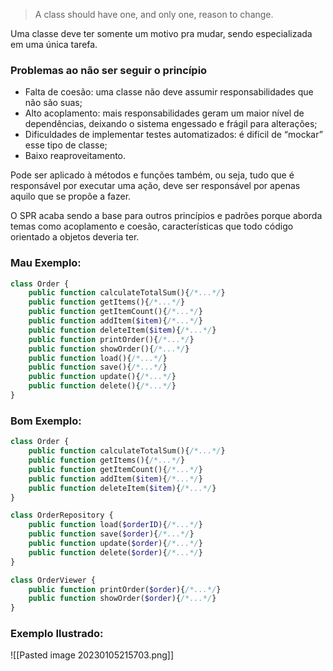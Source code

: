 > A class should have one, and only one, reason to change.

Uma classe deve ter somente um motivo pra mudar, sendo especializada em uma única tarefa.

### Problemas ao não ser seguir o princípio
- Falta de coesão: uma classe não deve assumir responsabilidades que não são suas;
- Alto acoplamento: mais responsabilidades geram um maior nível de dependências, deixando o sistema engessado e frágil para alterações;
- Dificuldades de implementar testes automatizados: é difícil de “mockar” esse tipo de classe;
- Baixo reaproveitamento.

Pode ser aplicado à métodos e funções também, ou seja, tudo que é responsável por executar uma ação, deve ser responsável por apenas aquilo que se propõe a fazer.

O SPR acaba sendo a base para outros princípios e padrões porque aborda temas como acoplamento e coesão, características que todo código orientado a objetos deveria ter.

### Mau Exemplo:
```php
class Order { 
	public function calculateTotalSum(){/*...*/} 
	public function getItems(){/*...*/}
	public function getItemCount(){/*...*/}
	public function addItem($item){/*...*/}
	public function deleteItem($item){/*...*/}
	public function printOrder(){/*...*/}
	public function showOrder(){/*...*/}
	public function load(){/*...*/}
	public function save(){/*...*/}
	public function update(){/*...*/}
	public function delete(){/*...*/}
}
```
### Bom Exemplo:
```php
class Order {
	public function calculateTotalSum(){/*...*/}
	public function getItems(){/*...*/}
	public function getItemCount(){/*...*/}
	public function addItem($item){/*...*/}
	public function deleteItem($item){/*...*/}
} 

class OrderRepository {
	public function load($orderID){/*...*/}
	public function save($order){/*...*/}
	public function update($order){/*...*/}
	public function delete($order){/*...*/}
}

class OrderViewer {
	public function printOrder($order){/*...*/}
	public function showOrder($order){/*...*/}
}
```

### Exemplo Ilustrado:
![[Pasted image 20230105215703.png]]
